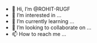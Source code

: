 - 👋 Hi, I’m @ROHIT-RUGF
- 👀 I’m interested in ...
- 🌱 I’m currently learning ...
- 💞️ I’m looking to collaborate on ...
- 📫 How to reach me ...

<!---
ROHIT-RUGF/ROHIT-RUGF is a ✨ special ✨ repository because its `README.md` (this file) appears on your GitHub profile.
You can click the Preview link to take a look at your changes.
--->
